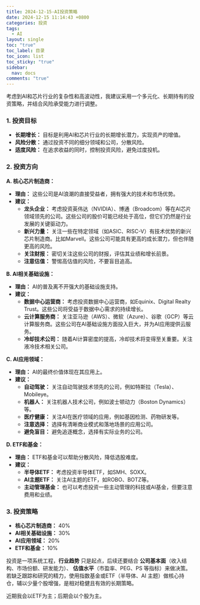 ```yaml
---
title: 2024-12-15-AI投资策略
date: 2024-12-15 11:14:43 +0800
categories: 投资
tags:
  - AI
layout: single
toc: "true"
toc_label: 目录
toc_icon: list
toc_sticky: "true"
sidebar:
  nav: docs
comments: "true"
---
```


考虑到AI和芯片行业的复杂性和高波动性，我建议采用一个多元化、长期持有的投资策略，并结合风险承受能力进行调整。

### 1. 投资目标

*   **长期增长：** 目标是利用AI和芯片行业的长期增长潜力，实现资产的增值。
*   **风险分散：** 通过投资不同的细分领域和公司，分散风险。
*   **适度风险：** 在追求收益的同时，控制投资风险，避免过度投机。

### 2. 投资方向

**A. 核心芯片制造商：**

*   **理由：** 这些公司是AI浪潮的直接受益者，拥有强大的技术和市场优势。
*   **建议：**
    *   **龙头企业：** 考虑投资英伟达（NVIDIA）、博通（Broadcom）等在AI芯片领域领先的公司。这些公司的股价可能已经处于高位，但它们仍然是行业发展的关键驱动力。
    *   **新兴力量：** 关注一些在特定领域（如ASIC、RISC-V）有技术优势的新兴芯片制造商。比如Marvell。这些公司可能具有更高的成长潜力，但也伴随更高的风险。
    *   **关注财报：** 密切关注这些公司的财报，评估其业绩和增长前景。
    *   **注意估值：** 警惕高估值的风险，不要盲目追高。

**B. AI相关基础设施：**

*   **理由：** AI的普及离不开强大的基础设施支持。
*   **建议：**
    *   **数据中心运营商：** 考虑投资数据中心运营商，如Equinix、Digital Realty Trust。这些公司将受益于数据中心需求的持续增长。
    *   **云计算服务商：** 关注亚马逊（AWS）、微软（Azure）、谷歌（GCP）等云计算服务商。这些公司在AI基础设施方面投入巨大，并为AI应用提供云服务。
    *   **冷却技术公司：** 随着AI计算密度的提高，冷却技术将变得至关重要。关注液冷技术相关公司。

**C. AI应用领域：**

*   **理由：** AI的最终价值体现在其应用上。
*   **建议：**
    *   **自动驾驶：** 关注自动驾驶技术领先的公司，例如特斯拉（Tesla）、Mobileye。
    *   **机器人：** 关注机器人技术公司，例如波士顿动力（Boston Dynamics）等。
    *   **医疗健康：** 关注AI在医疗领域的应用，例如基因检测、药物研发等。
    *   **注意选择：** 选择有清晰商业模式和落地场景的应用公司。
    *   **避免盲目：** 避免追逐概念，选择有实际业务的公司。

**D. ETF和基金：**

*   **理由：** ETF和基金可以帮助分散风险，降低选股难度。
*   **建议：**
    *   **半导体ETF：** 考虑投资半导体ETF，如SMH、SOXX。
    *   **AI主题ETF：** 关注AI主题的ETF，如ROBO、BOTZ等。
    *   **主动管理基金：** 也可以考虑投资一些主动管理的科技或AI基金，但要注意费用和业绩。

### 3. 投资策略

*   **核心芯片制造商：** 40%
*   **AI相关基础设施：** 30%
*   **AI应用领域：** 20%
*   **ETF和基金：** 10%

投资是一项系统工程，**行业趋势** 只是起点，后续还要结合 **公司基本面**（收入结构、市场份额、研发能力）、 **估值水平**（市盈率、PEG、PS 等指标）来做决策。若缺乏跟踪和研究的精力，使用指数基金或ETF（半导体、AI 主题）做核心持仓，辅以少量个股增强，是相对稳健且有效的长期策略。

近期我会以ETF为主；后期会以个股为主。






